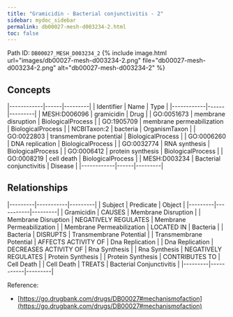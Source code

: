 ```yaml
---
title: "Gramicidin - Bacterial conjunctivitis - 2"
sidebar: mydoc_sidebar
permalink: db00027-mesh-d003234-2.html
toc: false 
---
```



Path ID: `DB00027_MESH_D003234_2`
{% include image.html url="images/db00027-mesh-d003234-2.png" file="db00027-mesh-d003234-2.png" alt="db00027-mesh-d003234-2" %}

## Concepts

|------------|------|---------|
| Identifier | Name | Type    |
|------------|------|---------|
| MESH:D006096 | gramicidin | Drug |
| GO:0051673 | membrane disruption | BiologicalProcess |
| GO:1905709 | membrane permeabilization | BiologicalProcess |
| NCBITaxon:2 | bacteria | OrganismTaxon |
| GO:0022803 | transmembrane potential | BiologicalProcess |
| GO:0006260 | DNA replication | BiologicalProcess |
| GO:0032774 | RNA synthesis | BiologicalProcess |
| GO:0006412 | protein synthesis | BiologicalProcess |
| GO:0008219 | cell death | BiologicalProcess |
| MESH:D003234 | Bacterial conjunctivitis | Disease |
|------------|------|---------|

## Relationships

|---------|-----------|---------|
| Subject | Predicate | Object  |
|---------|-----------|---------|
| Gramicidin | CAUSES | Membrane Disruption |
| Membrane Disruption | NEGATIVELY REGULATES | Membrane Permeabilization |
| Membrane Permeabilization | LOCATED IN | Bacteria |
| Bacteria | DISRUPTS | Transmembrane Potential |
| Transmembrane Potential | AFFECTS ACTIVITY OF | Dna Replication |
| Dna Replication | DECREASES ACTIVITY OF | Rna Synthesis |
| Rna Synthesis | NEGATIVELY REGULATES | Protein Synthesis |
| Protein Synthesis | CONTRIBUTES TO | Cell Death |
| Cell Death | TREATS | Bacterial Conjunctivitis |
|---------|-----------|---------|

Reference: 
  - [https://go.drugbank.com/drugs/DB00027#mechanismofaction](https://go.drugbank.com/drugs/DB00027#mechanismofaction)
